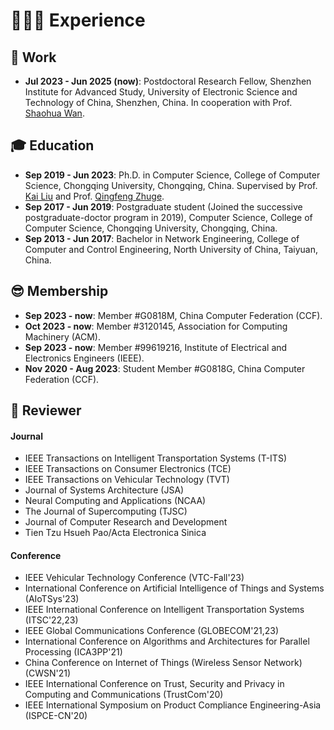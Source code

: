 # 👨🏻‍💻 Experience

## 💼 Work

- **Jul 2023 - Jun 2025 (now)**: Postdoctoral Research Fellow, Shenzhen Institute for Advanced Study, University of Electronic Science and Technology of China, Shenzhen, China. In cooperation with Prof. <a href="https://scholar.google.com/citations?user=IhjhNEEAAAAJ" class="no-underline">Shaohua Wan</a>.

## 🎓 Education

- **Sep 2019 - Jun 2023**: Ph.D. in Computer Science, College of Computer Science, Chongqing University, Chongqing, China. Supervised by Prof. <a href="https://scholar.google.com/citations?user=6YkCbT8AAAAJ" class="no-underline">Kai Liu</a> and Prof. <a href="https://scholar.google.com/citations?user=6YkCbT8AAAAJ" class="no-underline">Qingfeng Zhuge</a>.
- **Sep 2017 - Jun 2019**: Postgraduate student (Joined the successive postgraduate-doctor program in 2019), Computer Science, College of Computer Science, Chongqing University, Chongqing, China.
- **Sep 2013 - Jun 2017**: Bachelor in Network Engineering, College of Computer and Control Engineering, North University of China, Taiyuan, China.

## 😎 Membership

- **Sep 2023 - now**: Member #G0818M, China Computer Federation (CCF).
- **Oct 2023 - now**: Member #3120145, Association for Computing Machinery (ACM).
- **Sep 2023 - now**: Member #99619216, Institute of Electrical and Electronics Engineers (IEEE).
- **Nov 2020 - Aug 2023**: Student Member #G0818G, China Computer Federation (CCF).

## 👀 Reviewer

#### Journal

- IEEE Transactions on Intelligent Transportation Systems (T-ITS)
- IEEE Transactions on Consumer Electronics (TCE)
- IEEE Transactions on Vehicular Technology (TVT)
- Journal of Systems Architecture (JSA)
- Neural Computing and Applications (NCAA)
- The Journal of Supercomputing (TJSC)
- Journal of Computer Research and Development
- Tien Tzu Hsueh Pao/Acta Electronica Sinica

#### Conference

- IEEE Vehicular Technology Conference (VTC-Fall'23)
- International Conference on Artificial Intelligence of Things and Systems (AIoTSys'23)
- IEEE International Conference on Intelligent Transportation Systems (ITSC'22,23)
- IEEE Global Communications Conference (GLOBECOM'21,23)
- International Conference on Algorithms and Architectures for Parallel Processing (ICA3PP'21)
- China Conference on Internet of Things (Wireless Sensor Network) (CWSN'21)
- IEEE International Conference on Trust, Security and Privacy in Computing and Communications (TrustCom'20)
- IEEE International Symposium on Product Compliance Engineering-Asia (ISPCE-CN'20)
